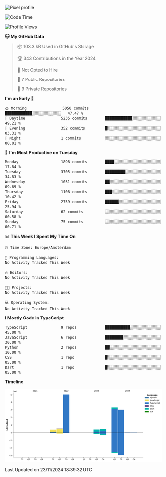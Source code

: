 ![Pixel profile](https://pixel-profile.vercel.app/api/github-stats?username=Atchferox&screen_effect=true&theme=rainbow
)


<!--START_SECTION:waka-->
![Code Time](http://img.shields.io/badge/Code%20Time-415%20hrs%204%20mins-blue)

![Profile Views](http://img.shields.io/badge/Profile%20Views-0-blue)

**🐱 My GitHub Data** 

> 📦 103.3 kB Used in GitHub's Storage 
 > 
> 🏆 343 Contributions in the Year 2024
 > 
> 🚫 Not Opted to Hire
 > 
> 📜 7 Public Repositories 
 > 
> 🔑 9 Private Repositories 
 > 
**I'm an Early 🐤** 

```text
🌞 Morning                5050 commits        ████████████░░░░░░░░░░░░░   47.47 % 
🌆 Daytime                5235 commits        ████████████░░░░░░░░░░░░░   49.21 % 
🌃 Evening                352 commits         █░░░░░░░░░░░░░░░░░░░░░░░░   03.31 % 
🌙 Night                  1 commits           ░░░░░░░░░░░░░░░░░░░░░░░░░   00.01 % 
```
📅 **I'm Most Productive on Tuesday** 

```text
Monday                   1898 commits        ████░░░░░░░░░░░░░░░░░░░░░   17.84 % 
Tuesday                  3705 commits        █████████░░░░░░░░░░░░░░░░   34.83 % 
Wednesday                1031 commits        ██░░░░░░░░░░░░░░░░░░░░░░░   09.69 % 
Thursday                 1108 commits        ███░░░░░░░░░░░░░░░░░░░░░░   10.42 % 
Friday                   2759 commits        ██████░░░░░░░░░░░░░░░░░░░   25.94 % 
Saturday                 62 commits          ░░░░░░░░░░░░░░░░░░░░░░░░░   00.58 % 
Sunday                   75 commits          ░░░░░░░░░░░░░░░░░░░░░░░░░   00.71 % 
```


📊 **This Week I Spent My Time On** 

```text
🕑︎ Time Zone: Europe/Amsterdam

💬 Programming Languages: 
No Activity Tracked This Week

🔥 Editors: 
No Activity Tracked This Week

🐱‍💻 Projects: 
No Activity Tracked This Week

💻 Operating System: 
No Activity Tracked This Week
```

**I Mostly Code in TypeScript** 

```text
TypeScript               9 repos             ███████████░░░░░░░░░░░░░░   45.00 % 
JavaScript               6 repos             ████████░░░░░░░░░░░░░░░░░   30.00 % 
Python                   2 repos             ██░░░░░░░░░░░░░░░░░░░░░░░   10.00 % 
CSS                      1 repo              █░░░░░░░░░░░░░░░░░░░░░░░░   05.00 % 
Dart                     1 repo              █░░░░░░░░░░░░░░░░░░░░░░░░   05.00 % 
```



**Timeline**

![Lines of Code chart](https://raw.githubusercontent.com/Atchferox/Atchferox/main/assets/bar_graph.png)


 Last Updated on 23/11/2024 18:39:32 UTC
<!--END_SECTION:waka-->
